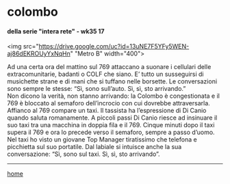 # colombo 

#### della serie "intera rete" - wk35 17  
<img src="https://drive.google.com/uc?id=13uNE7F5YFy5WEN-aj86dEKROUyYxNqHn" "Metro B" width="400">  
<!--- /interarete121.png  --->  

Ad una certa ora del mattino sul 769 attaccano a suonare i cellulari delle extracomunitarie, badanti o COLF che siano. E’ tutto un susseguirsi di musichette strane e di mani che si tuffano nelle borsette. Le conversazioni sono sempre le stesse: “Sì, sono sull’auto. Sì, sì, sto arrivando.”  
Non dicono la verità, non stanno arrivando: la Colombo è congestionata e il 769 è bloccato al semaforo dell’incrocio con cui dovrebbe attraversarla.  
Affianco al 769 compare un taxi. Il tassista ha l’espressione di Di Canio quando saluta romanamente. A piccoli passi Di Canio riesce ad insinuare il suo taxi tra una macchina in doppia fila e il 769. Cinque minuti dopo il taxi supera il 769 e ora lo precede verso il semaforo, sempre a passo d’uomo.  
Nel taxi ho visto un giovane Top Manager tiratissimo che telefona e picchietta sul suo portatile. Dal labiale si intuisce anche la sua conversazione: “Sì, sono sul taxi. Sì, sì, sto arrivando”.  

---
[home](/interarete.md) 